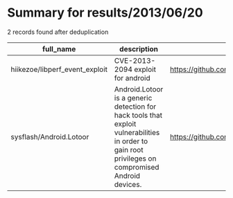 
# Summary for results/2013/06/20
    
2 records found after deduplication

| full_name | description | html_url | matched_list | matched_count | pushed_at | size | stargazers_count | language | forks_count |
|--------------------------------|----------------------------------------------------------------------------------------------------------------------------------------------------|---------------------------------------------------|----------------|-----------------|---------------------------|--------|--------------------|------------|---------------|
| hiikezoe/libperf_event_exploit | CVE-2013-2094 exploit for android | https://github.com/hiikezoe/libperf_event_exploit | ['exploit'] | 1 | 2013-06-20 09:34:21+00:00 | 220 | 15 | C | 33 |
| sysflash/Android.Lotoor | Android.Lotoor is a generic detection for hack tools that exploit vulnerabilities in order to gain root privileges on compromised Android devices. | https://github.com/sysflash/Android.Lotoor | ['exploit'] | 1 | 2013-06-20 06:09:30+00:00 | 56 | 0 | | 0 |
